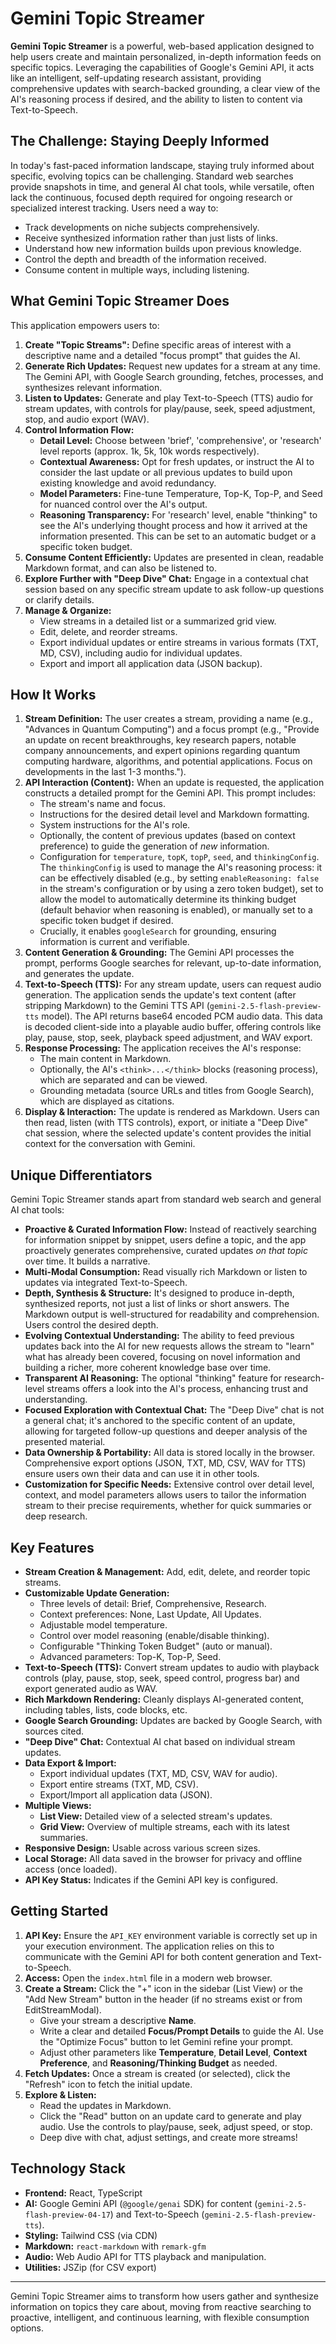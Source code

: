 
# Gemini Topic Streamer

**Gemini Topic Streamer** is a powerful, web-based application designed to help users create and maintain personalized, in-depth information feeds on specific topics. Leveraging the capabilities of Google's Gemini API, it acts like an intelligent, self-updating research assistant, providing comprehensive updates with search-backed grounding, a clear view of the AI's reasoning process if desired, and the ability to listen to content via Text-to-Speech.

## The Challenge: Staying Deeply Informed

In today's fast-paced information landscape, staying truly informed about specific, evolving topics can be challenging. Standard web searches provide snapshots in time, and general AI chat tools, while versatile, often lack the continuous, focused depth required for ongoing research or specialized interest tracking. Users need a way to:

*   Track developments on niche subjects comprehensively.
*   Receive synthesized information rather than just lists of links.
*   Understand how new information builds upon previous knowledge.
*   Control the depth and breadth of the information received.
*   Consume content in multiple ways, including listening.

## What Gemini Topic Streamer Does

This application empowers users to:

1.  **Create "Topic Streams":** Define specific areas of interest with a descriptive name and a detailed "focus prompt" that guides the AI.
2.  **Generate Rich Updates:** Request new updates for a stream at any time. The Gemini API, with Google Search grounding, fetches, processes, and synthesizes relevant information.
3.  **Listen to Updates:** Generate and play Text-to-Speech (TTS) audio for stream updates, with controls for play/pause, seek, speed adjustment, stop, and audio export (WAV).
4.  **Control Information Flow:**
    *   **Detail Level:** Choose between 'brief', 'comprehensive', or 'research' level reports (approx. 1k, 5k, 10k words respectively).
    *   **Contextual Awareness:** Opt for fresh updates, or instruct the AI to consider the last update or all previous updates to build upon existing knowledge and avoid redundancy.
    *   **Model Parameters:** Fine-tune Temperature, Top-K, Top-P, and Seed for nuanced control over the AI's output.
    *   **Reasoning Transparency:** For 'research' level, enable "thinking" to see the AI's underlying thought process and how it arrived at the information presented. This can be set to an automatic budget or a specific token budget.
5.  **Consume Content Efficiently:** Updates are presented in clean, readable Markdown format, and can also be listened to.
6.  **Explore Further with "Deep Dive" Chat:** Engage in a contextual chat session based on any specific stream update to ask follow-up questions or clarify details.
7.  **Manage & Organize:**
    *   View streams in a detailed list or a summarized grid view.
    *   Edit, delete, and reorder streams.
    *   Export individual updates or entire streams in various formats (TXT, MD, CSV), including audio for individual updates.
    *   Export and import all application data (JSON backup).

## How It Works

1.  **Stream Definition:** The user creates a stream, providing a name (e.g., "Advances in Quantum Computing") and a focus prompt (e.g., "Provide an update on recent breakthroughs, key research papers, notable company announcements, and expert opinions regarding quantum computing hardware, algorithms, and potential applications. Focus on developments in the last 1-3 months.").
2.  **API Interaction (Content):** When an update is requested, the application constructs a detailed prompt for the Gemini API. This prompt includes:
    *   The stream's name and focus.
    *   Instructions for the desired detail level and Markdown formatting.
    *   System instructions for the AI's role.
    *   Optionally, the content of previous updates (based on context preference) to guide the generation of *new* information.
    *   Configuration for `temperature`, `topK`, `topP`, `seed`, and `thinkingConfig`. The `thinkingConfig` is used to manage the AI's reasoning process: it can be effectively disabled (e.g., by setting `enableReasoning: false` in the stream's configuration or by using a zero token budget), set to allow the model to automatically determine its thinking budget (default behavior when reasoning is enabled), or manually set to a specific token budget if desired.
    *   Crucially, it enables `googleSearch` for grounding, ensuring information is current and verifiable.
3.  **Content Generation & Grounding:** The Gemini API processes the prompt, performs Google searches for relevant, up-to-date information, and generates the update.
4.  **Text-to-Speech (TTS):** For any stream update, users can request audio generation. The application sends the update's text content (after stripping Markdown) to the Gemini TTS API (`gemini-2.5-flash-preview-tts` model). The API returns base64 encoded PCM audio data. This data is decoded client-side into a playable audio buffer, offering controls like play, pause, stop, seek, playback speed adjustment, and WAV export.
5.  **Response Processing:** The application receives the AI's response:
    *   The main content in Markdown.
    *   Optionally, the AI's `<think>...</think>` blocks (reasoning process), which are separated and can be viewed.
    *   Grounding metadata (source URLs and titles from Google Search), which are displayed as citations.
6.  **Display & Interaction:** The update is rendered as Markdown. Users can then read, listen (with TTS controls), export, or initiate a "Deep Dive" chat session, where the selected update's content provides the initial context for the conversation with Gemini.

## Unique Differentiators

Gemini Topic Streamer stands apart from standard web search and general AI chat tools:

*   **Proactive & Curated Information Flow:** Instead of reactively searching for information snippet by snippet, users define a topic, and the app proactively generates comprehensive, curated updates *on that topic* over time. It builds a narrative.
*   **Multi-Modal Consumption:** Read visually rich Markdown or listen to updates via integrated Text-to-Speech.
*   **Depth, Synthesis & Structure:** It's designed to produce in-depth, synthesized reports, not just a list of links or short answers. The Markdown output is well-structured for readability and comprehension. Users control the desired depth.
*   **Evolving Contextual Understanding:** The ability to feed previous updates back into the AI for new requests allows the stream to "learn" what has already been covered, focusing on novel information and building a richer, more coherent knowledge base over time.
*   **Transparent AI Reasoning:** The optional "thinking" feature for research-level streams offers a look into the AI's process, enhancing trust and understanding.
*   **Focused Exploration with Contextual Chat:** The "Deep Dive" chat is not a general chat; it's anchored to the specific content of an update, allowing for targeted follow-up questions and deeper analysis of the presented material.
*   **Data Ownership & Portability:** All data is stored locally in the browser. Comprehensive export options (JSON, TXT, MD, CSV, WAV for TTS) ensure users own their data and can use it in other tools.
*   **Customization for Specific Needs:** Extensive control over detail level, context, and model parameters allows users to tailor the information stream to their precise requirements, whether for quick summaries or deep research.

## Key Features

*   **Stream Creation & Management:** Add, edit, delete, and reorder topic streams.
*   **Customizable Update Generation:**
    *   Three levels of detail: Brief, Comprehensive, Research.
    *   Context preferences: None, Last Update, All Updates.
    *   Adjustable model temperature.
    *   Control over model reasoning (enable/disable thinking).
    *   Configurable "Thinking Token Budget" (auto or manual).
    *   Advanced parameters: Top-K, Top-P, Seed.
*   **Text-to-Speech (TTS):** Convert stream updates to audio with playback controls (play, pause, stop, seek, speed control, progress bar) and export generated audio as WAV.
*   **Rich Markdown Rendering:** Cleanly displays AI-generated content, including tables, lists, code blocks, etc.
*   **Google Search Grounding:** Updates are backed by Google Search, with sources cited.
*   **"Deep Dive" Chat:** Contextual AI chat based on individual stream updates.
*   **Data Export & Import:**
    *   Export individual updates (TXT, MD, CSV, WAV for audio).
    *   Export entire streams (TXT, MD, CSV).
    *   Export/Import all application data (JSON).
*   **Multiple Views:**
    *   **List View:** Detailed view of a selected stream's updates.
    *   **Grid View:** Overview of multiple streams, each with its latest summaries.
*   **Responsive Design:** Usable across various screen sizes.
*   **Local Storage:** All data saved in the browser for privacy and offline access (once loaded).
*   **API Key Status:** Indicates if the Gemini API key is configured.

## Getting Started

1.  **API Key:** Ensure the `API_KEY` environment variable is correctly set up in your execution environment. The application relies on this to communicate with the Gemini API for both content generation and Text-to-Speech.
2.  **Access:** Open the `index.html` file in a modern web browser.
3.  **Create a Stream:** Click the "+" icon in the sidebar (List View) or the "Add New Stream" button in the header (if no streams exist or from EditStreamModal).
    *   Give your stream a descriptive **Name**.
    *   Write a clear and detailed **Focus/Prompt Details** to guide the AI. Use the "Optimize Focus" button to let Gemini refine your prompt.
    *   Adjust other parameters like **Temperature**, **Detail Level**, **Context Preference**, and **Reasoning/Thinking Budget** as needed.
4.  **Fetch Updates:** Once a stream is created (or selected), click the "Refresh" icon to fetch the initial update.
5.  **Explore & Listen:**
    *   Read the updates in Markdown.
    *   Click the "Read" button on an update card to generate and play audio. Use the controls to play/pause, seek, adjust speed, or stop.
    *   Deep dive with chat, adjust settings, and create more streams!

## Technology Stack

*   **Frontend:** React, TypeScript
*   **AI:** Google Gemini API (`@google/genai` SDK) for content (`gemini-2.5-flash-preview-04-17`) and Text-to-Speech (`gemini-2.5-flash-preview-tts`).
*   **Styling:** Tailwind CSS (via CDN)
*   **Markdown:** `react-markdown` with `remark-gfm`
*   **Audio:** Web Audio API for TTS playback and manipulation.
*   **Utilities:** JSZip (for CSV export)

---

Gemini Topic Streamer aims to transform how users gather and synthesize information on topics they care about, moving from reactive searching to proactive, intelligent, and continuous learning, with flexible consumption options.
